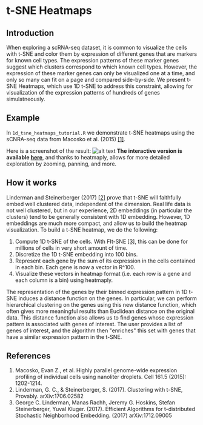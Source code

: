 # t-SNE Heatmaps

## Introduction
When exploring a scRNA-seq dataset, it is common to visualize the cells with t-SNE and color them by expression of different genes that are markers for known cell types. The expression patterns of these marker genes suggest which clusters correspond to which known cell types. However, the expression of these marker genes can only be visualized one at a time, and only so many can fit on a page and compared side-by-side. We present t-SNE Heatmaps, which use 1D t-SNE to address this constraint, allowing for visualization of the expression patterns of hundreds of genes simulatneously.

## Example
In `1d_tsne_heatmaps_tutorial.R` we demonstrate t-SNE heatmaps using the sCNRA-seq data from Macosko et al. (2015) [[1]](http://www.cell.com/abstract/S0092-8674(15)00549-8).

Here is a screenshot of the result:
![alt text](http://gauss.math.yale.edu/~gcl22/t-sne-heatmaps/Macosko_etal "Example t-SNE heatmap")
**The interactive version is available [here](http://gauss.math.yale.edu/~gcl22/t-sne-heatmaps/Macosko_etal.html)**, and thanks to heatmaply, allows for more detailed exploration by zooming, panning, and more.

## How it works
Linderman and Steinerberger (2017) [[2]](https://arxiv.org/abs/1706.02582) prove that t-SNE will faithfully embed well clustered data, independent of the dimension. Real life data is not well clustered, but in our experience,  2D embeddings (in particular the clusters) tend to be generally consistent with 1D embedding.  However, 1D embeddings are much more compact, and allow us to build the heatmap visualization. To build a t-SNE heatmap, we do the following:

1. Compute 1D t-SNE of the cells. With FIt-SNE [[3]](https://arxiv.org/abs/1712.09005), this can be done for millions of cells in very short amount of time.
2. Discretize the 1D t-SNE embedding into 100 bins.
3. Represent each gene by the sum of its expression in the cells contained in each bin. Each gene is now a vector in R^100.
4. Visualize these vectors in heatmap format (i.e. each row is a gene and each column is a bin) using heatmaply.

The representation of the genes by their binned expression pattern in 1D t-SNE induces a distance function on the genes. In particular, we can perform hierarchical clustering on the genes using this new distance function, which often gives more meaningful results than Euclidean distance on the original data. This distance function also allows us to find genes whose expression pattern is associated with genes of interest. The user provides a list of genes of interest, and the algorithm then "enriches" this set with genes that have a similar expression pattern in the t-SNE.


## References
1. Macosko, Evan Z., et al. Highly parallel genome-wide expression profiling of individual cells using nanoliter droplets. Cell 161.5 (2015): 1202-1214.
2. Linderman, G. C., & Steinerberger, S. (2017). Clustering with t-SNE, Provably. arXiv:1706.02582
3. George C. Linderman, Manas Rachh, Jeremy G. Hoskins, Stefan Steinerberger, Yuval Kluger. (2017). Efficient Algorithms for t-distributed Stochastic Neighborhood Embedding. (2017) arXiv:1712.09005
